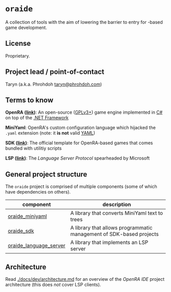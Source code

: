 # `oraide`

A collection of tools with the aim of lowering the barrier to entry for -based game development.

## License

Proprietary.

## Project lead / point-of-contact

Taryn (a.k.a. Phrohdoh taryn@phrohdoh.com)

## Terms to know

**OpenRA ([link](https://openra.net))**: An open-source ([GPLv3+](https://www.gnu.org/licenses/quick-guide-gplv3.html)) game engine implemented in [C#](https://docs.microsoft.com/en-us/dotnet/csharp/) on top of the [.NET Framework](https://en.wikipedia.org/wiki/.NET_Framework)

**MiniYaml**: OpenRA's custom configuration language which hijacked the `.yaml` extension (note: it **is not** valid [YAML](https://yaml.org/spec/1.2/spec.html))

**SDK ([link](https://github.com/OpenRA/OpenRAModSDK/))**: The official template for OpenRA-based games that comes bundled with utilitiy scripts

**LSP ([link](https://microsoft.github.io/language-server-protocol/specification))**: The _Language Server Protocol_ spearheaded by Microsoft

## General project structure

The `oraide` project is comprised of multiple components (some of which have dependencies on others).

| component | description |
|-|-|
| [oraide_miniyaml](./src/oraide_miniyaml/README.md) | A library that converts MiniYaml text to trees |
| [oraide_sdk](./src/oraide_sdk/README.md) | A library that allows programmatic management of SDK-based projects |
| [oraide_language_server](./src/oraide_language_server/README.md) | A library that implements an LSP server |

## Architecture

Read [./docs/dev/architecture.md](./docs/dev/architecture.md) for an overview of the _OpenRA IDE_ project architecture (this does *not* cover LSP clients).